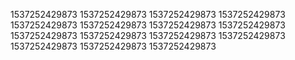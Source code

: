 1537252429873
1537252429873
1537252429873
1537252429873
1537252429873
1537252429873
1537252429873
1537252429873
1537252429873
1537252429873
1537252429873
1537252429873
1537252429873
1537252429873
1537252429873